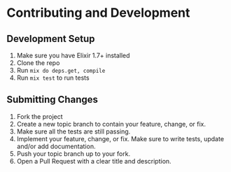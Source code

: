 # Contributing and Development

## Development Setup

1. Make sure you have Elixir 1.7+ installed
2. Clone the repo
3. Run `mix do deps.get, compile`
4. Run `mix test` to run tests


## Submitting Changes

1. Fork the project
2. Create a new topic branch to contain your feature, change, or fix.
3. Make sure all the tests are still passing.
4. Implement your feature, change, or fix. Make sure to write tests, update and/or add documentation.
5. Push your topic branch up to your fork.
6. Open a Pull Request with a clear title and description.
